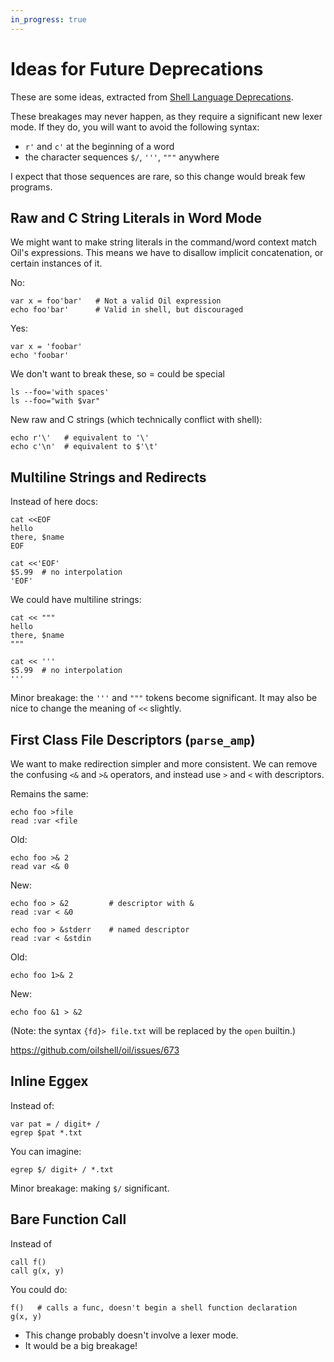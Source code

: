 ```yaml
---
in_progress: true
---
```


Ideas for Future Deprecations
=============================

These are some ideas, extracted from [Shell Language
Deprecations](deprecations.html).

These breakages may never happen, as they require a significant new lexer mode.
If they do, you will want to avoid the following syntax:

- `r'` and `c'` at the beginning of a word
- the character sequences `$/`, `'''`, `"""` anywhere

I expect that those sequences are rare, so this change would break few
programs.

<!-- cmark.py expands this -->
<div id="toc">
</div>


## Raw and C String Literals in Word Mode

We might want to make string literals in the command/word context match Oil's
expressions.  This means we have to disallow implicit concatenation, or certain
instances of it.

No:

    var x = foo'bar'   # Not a valid Oil expression
    echo foo'bar'      # Valid in shell, but discouraged

Yes:

    var x = 'foobar'
    echo 'foobar'

We don't want to break these, so = could be special

    ls --foo='with spaces'
    ls --foo="with $var"

New raw and C strings (which technically conflict with shell):

    echo r'\'   # equivalent to '\'
    echo c'\n'  # equivalent to $'\t'


## Multiline Strings and Redirects

Instead of here docs:

    cat <<EOF
    hello
    there, $name
    EOF

    cat <<'EOF'
    $5.99  # no interpolation
    'EOF'

We could have multiline strings:

    cat << """
    hello
    there, $name
    """

    cat << '''
    $5.99  # no interpolation
    '''

Minor breakage: the `'''` and `"""` tokens become significant.  It may also be
nice to change the meaning of `<<` slightly.

## First Class File Descriptors (`parse_amp`)

We want to make redirection simpler and more consistent.  We can remove the
confusing `<&` and `>&` operators, and instead use `>` and `<` with
descriptors.

Remains the same:

    echo foo >file
    read :var <file

Old:

    echo foo >& 2
    read var <& 0

New:

    echo foo > &2         # descriptor with &
    read :var < &0

    echo foo > &stderr    # named descriptor
    read :var < &stdin

Old:

    echo foo 1>& 2

New:

    echo foo &1 > &2

(Note: the syntax `{fd}> file.txt` will be replaced by the `open` builtin.)

<https://github.com/oilshell/oil/issues/673>

## Inline Eggex

Instead of:

    var pat = / digit+ /
    egrep $pat *.txt

You can imagine:

    egrep $/ digit+ / *.txt

Minor breakage: making `$/` significant.

## Bare Function Call

Instead of

    call f()
    call g(x, y)

You could do:

    f()   # calls a func, doesn't begin a shell function declaration
    g(x, y)

- This change probably doesn't involve a lexer mode.
- It would be a big breakage!

<!--

Idea: parse_square_brackets in lex_mode::OilCommand?

Instead of

    echo *.[ch]

You have to do

    echo @glob('*.[ch]')

Or even:

    echo @'*.[ch]'

Which is a small price to pay to free up []

Actually that's not bad... but

    echo *.py 
    still works

So then you can distinguish sigil pairs

EXPRESSION:

    :(1 + 2)
    &(1 + 2)

COMMAND:

    $[hostname] - bah!  conflicts   I guess the $(hostname) wart is OK?
        $<1+2> or $<a[i]>  # too ugly?
    @[seq 3]
    x = ^[echo $PWD]

    myarray = %[foo bar baz]

Yes I like this.  Doh might take ahwile.

Have to resolve $[1 + 2] and $[hostname].  We need another thing for expression
substitution.  It can't be $(1 + 2)

Maybe it's

    $$(1 + 2)   
    .(1 + 2)  
    ~(1 + 2)

    /(1 + 2)

That's a syntax error?


Globbing option:

if (x ~ @'*.py') {
}

if (x ~~ '*.py') {
}

Hm the latter still reads better.

-->

